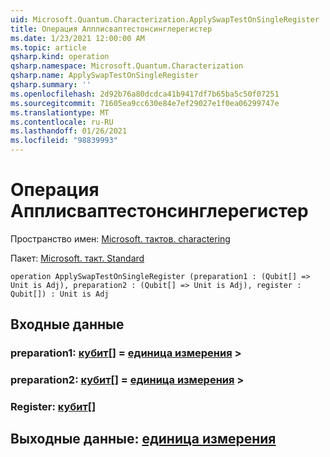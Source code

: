 ```yaml
---
uid: Microsoft.Quantum.Characterization.ApplySwapTestOnSingleRegister
title: Операция Апплисваптестонсинглерегистер
ms.date: 1/23/2021 12:00:00 AM
ms.topic: article
qsharp.kind: operation
qsharp.namespace: Microsoft.Quantum.Characterization
qsharp.name: ApplySwapTestOnSingleRegister
qsharp.summary: ''
ms.openlocfilehash: 2d92b76a80dcdca41b9417df7b65ba5c50f07251
ms.sourcegitcommit: 71605ea9cc630e84e7ef29027e1f0ea06299747e
ms.translationtype: MT
ms.contentlocale: ru-RU
ms.lasthandoff: 01/26/2021
ms.locfileid: "98839993"
---
```

# <a name="applyswaptestonsingleregister-operation"></a>Операция Апплисваптестонсинглерегистер

Пространство имен: [Microsoft. тактов. charactering](xref:Microsoft.Quantum.Characterization)

Пакет: [Microsoft. такт. Standard](https://nuget.org/packages/Microsoft.Quantum.Standard)




```qsharp
operation ApplySwapTestOnSingleRegister (preparation1 : (Qubit[] => Unit is Adj), preparation2 : (Qubit[] => Unit is Adj), register : Qubit[]) : Unit is Adj
```


## <a name="input"></a>Входные данные

### <a name="preparation1--qubit--unit--is-adj"></a>preparation1: [кубит](xref:microsoft.quantum.lang-ref.qubit)[] = [единица измерения](xref:microsoft.quantum.lang-ref.unit) >




### <a name="preparation2--qubit--unit--is-adj"></a>preparation2: [кубит](xref:microsoft.quantum.lang-ref.qubit)[] = [единица измерения](xref:microsoft.quantum.lang-ref.unit) >




### <a name="register--qubit"></a>Register: [кубит](xref:microsoft.quantum.lang-ref.qubit)[]





## <a name="output--unit"></a>Выходные данные: [единица измерения](xref:microsoft.quantum.lang-ref.unit)

